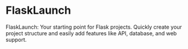 # FlaskLaunch
FlaskLaunch: Your starting point for Flask projects. Quickly create your project structure and easily add features like API, database, and web support.
